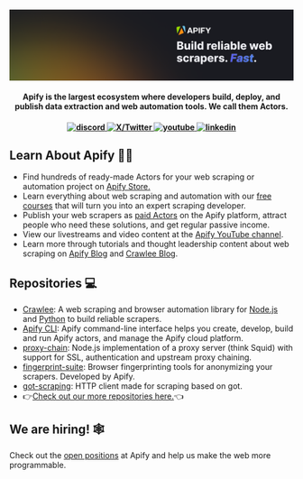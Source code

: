 <br />
<p align="center">
    <a href="https://apify.com" target="_blank"><img src="./images/banner.png" alt="Apify Banner"></a>
    <br />
    <br />
    <b>Apify is the largest ecosystem where developers build, deploy, and publish data extraction and web automation tools. We call them Actors.</b>
</p>

<h4 align="center">
  <a href="https://apify.com/discord/">
    <img src="https://img.shields.io/badge/discord-7289da.svg?style=flat-square" alt="discord">
  </a>
  <a href="https://x.com/apify/">
    <img src="https://img.shields.io/badge/twitter-18a1d6.svg?style=flat-square" alt="X/Twitter">
  </a>
  <a href="https://www.youtube.com/c/Apify"/>
    <img src="https://img.shields.io/badge/youtube-d95652.svg?style=flat-square&" alt="youtube">
  </a> 
  <a href="https://www.linkedin.com/company/apifytech/">
    <img src="https://img.shields.io/badge/LinkedIn-0077B5?style=flat-square&" alt="linkedin">
  </a>
</h4>


<h2>Learn About Apify 🧑‍🎓</h2>

<ul>
    <li>Find hundreds of ready-made Actors for your web scraping or automation project on <a href="https://apify.com/store/">Apify Store.</a></li>    
    <li>Learn everything about web scraping and automation with our <a href="https://docs.apify.com/academy/">free courses</a> that will turn you into an expert scraping developer.</li>
    <li>Publish your web scrapers as  <a href="https://https://apify.com/partners/actor-developers/">paid Actors</a> on the Apify platform, attract people who need these solutions, and get regular passive income.</li>
    <li>View our livestreams and video content at the <a href="https://youtube.com/c/Apify">Apify YouTube channel</a>.</li>
    <li>Learn more through tutorials and thought leadership content about web scraping on <a href="https://blog.apify.com/">Apify Blog</a> and <a href="https://crawlee.dev/blog/">Crawlee Blog</a>.</li>
</ul>

<h2>Repositories 💻</h2>
<ul>
    <li><a href="https://www.crawlee.dev/">Crawlee</a>: A web scraping and browser automation library for <a href="https://github.com/apify/crawlee/">Node.js</a> and <a href="https://github.com/apify/crawlee-python.">Python</a> to build reliable scrapers.</li>
    <li><a href="https://github.com/apify/apify-cli">Apify CLI</a>: Apify command-line interface helps you create, develop, build and run Apify actors, and manage the Apify cloud platform.</li> 
    <li><a href="https://github.com/apify/proxy-chain">proxy-chain</a>: Node.js implementation of a proxy server (think Squid) with support for SSL, authentication and upstream proxy chaining.</li> 
    <li><a href="https://github.com/apify/fingerprint-suite">fingerprint-suite</a>: Browser fingerprinting tools for anonymizing your scrapers. Developed by Apify.</li>
    <li><a href="https://github.com/apify/got-scraping">got-scraping</a>: HTTP client made for scraping based on got.</li>
    <li>👉<a href="https://github.com/orgs/apify/repositories?type=all">Check out our more repositories here.</a>👈</li>
</ul>

<h2>We are hiring! 🕸️</h2>

Check out the [open positions](https://apify.com/jobs) at Apify and help us make the web more programmable.